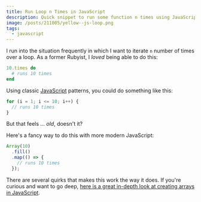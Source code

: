 ```yaml
---
title: Run Loop n Times in JavaScript
description: Quick snippet to run some function n times using JavaScript.
image: /posts/211005/yellow--js-loop.png
tags:
  - javascript
---
```


I run into the situation frequently in which I want to iterate `n` number of times over a loop. As a former Rubyist, I _loved_ being able to do this:

```ruby
10.times do
  # runs 10 times
end
```

Using classic [JavaScript](/posts/wtf-is-javascript/) patterns, you could do something like this:

```js
for (i = 1; i <= 10; i++) {
  // runs 10 times
}
```

But that feels ... _old_, doesn't it?

Here's a fancy way to do this with more modern JavaScript:

```js
Array(10)
  .fill()
  .map(() => {
    // runs 10 times
  });
```

There are several quirks that makes this work the way it does. If you're curious and want to go deep, [here is a great in-depth look at creating arrays in JavaScript](https://dmitripavlutin.com/power-up-the-array-creation-in-javascript/).
